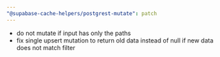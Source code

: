 ```yaml
---
"@supabase-cache-helpers/postgrest-mutate": patch
---
```


- do not mutate if input has only the paths
- fix single upsert mutation to return old data instead of null if new data does not match filter
